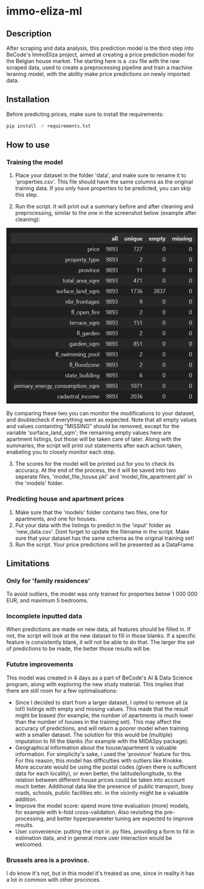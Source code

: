 # immo-eliza-ml

## Description
After scraping and data analysis, this prediction model is the third step into BeCode's ImmoEliza project, aimed at creating a price prediction model for the Belgian house market.
The starting here is a .csv file with the raw scraped data, used to create a preprocessing pipeline and train a machine leraning model, with the ability make price predictions on newly imported data.

## Installation
Before predicting prices, make sure to install the requirements:

```bash
pip install -r requirements.txt
```

## How to use
### Training the model
1. Place your dataset in the folder 'data', and make sure to rename it to 'properties.csv'. This file should have the same columns as the original training data.
If you only have properties to be predicted, you can skip this step.

2. Run the script. It will print out a summary before and after cleaning and preprocessing, similar to the one in the screenshot below (example after cleaning):

![screenshot](./assets/printout_cleaning.png)

By comparing these two you can monitor the modifications to your dataset, and doublecheck if everything went as expected.
Note that all empty values and values containting "MISSING" should be removed, except for the variable 'surface_land_sqm'; the remaining empty values here are apartment listings, but those will be taken care of later.
Along with the summaries, the script will print out statements after each action taken, enabeling you to closely monitor each step.

3. The scores for the model will be printed out for you to check its accuracy. At the end of the process, the it will be saved into two seperate files, 'model_file_house.pkl' and 'model_file_apartment.pkl' in the 'models' folder.


### Predicting house and apartment prices
1. Make sure that the 'models' folder contains two files, one for apartments, and one for houses.
2. Put your data with the listings to predict in the 'input' folder as 'new_data.csv'. Dont forget to update the filename in the script.
Make sure that your dataset has the same schema as the original training set!
3. Run the script. Your price predictions will be presented as a DataFrame.


## Limitations
### Only for 'family residences'
To avoid outliers, the model was only trained for properties below 1 000 000 EUR, and maximum 5 bedrooms. 

### Incomplete inputted data
When predictions are made on new data, all features should be filled in. If not, the script will look at the new dataset to fill in those blanks. If a specific feature is consistently blank, it will not be able to do that. The larger the set of predictions to be made, the better those results will be.

### Fututre improvements
This model was created in 4 days as a part of BeCode's AI & Data Science program, along with exploring the new study material. This implies that there are still room for a few optimalisations:

- Since I decided to start from a larger dataset, I opted to remove all (a lot!) listings with empty and missing values. This made that the result might be biased (for example, the number of apartments is much lower than the number of houses in the training set). This may affect the accuracy of predictions, and will return a poorer model when training with a smaller dataset.
The solution for this would be (multiple) imputation to fill the blanks (for example with the MIDASpy package).
- Geographical information about the house/apartment is valuable information. For simplicity's sake, i used the 'province' feature for this. For this reason, this model has difficulties with outliers like Knokke.
More accurate would be using the postal codes (given there is sufficient data for each locality), or even better, the latitude/longitude, to the relation between different house prices could be taken into account much better.
Additional data like the presence of public transport, busy roads, schools, public facilities etc. in the vicinity might be a valuable addition.
- Improve the model score: spend more time evaluation (more) models, for example with k-fold cross-validation.
Also revisiting the pre-processing, and better hyperparameter tuning are expected to improve results.
- User convenience: putting the cript in .py files, providing a form to fill in estimation data, and in general more user interaction would be welcomed.

### Brussels area is a province.
I do know it's not, but in this model it's treated as one, since in reality it has a lot in common with other procinces.
